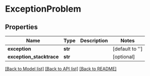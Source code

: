 # ExceptionProblem

## Properties
Name | Type | Description | Notes
------------ | ------------- | ------------- | -------------
**exception** | **str** |  | [default to '']
**exception_stacktrace** | **str** |  | [optional] 

[[Back to Model list]](../README.md#documentation-for-models) [[Back to API list]](../README.md#documentation-for-api-endpoints) [[Back to README]](../README.md)


